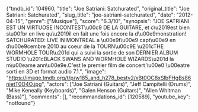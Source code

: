 {"tmdb_id": 104960, "title": "Joe Satriani: Satchurated", "original_title": "Joe Satriani: Satchurated", "slug_title": "joe-satriani-satchurated", "date": "2012-04-15", "genre": ["Musique"], "score": "6.3/10", "synopsis": "JOE SATRIANI EST UN VIRTUOSE INCONTEST\u00c9 DE LA GUITARE, et c\u2019est bien s\u00fbr en live qu\u2019il en fait une fois encore la d\u00e9monstration! SATCHURATED: LIVE IN MONTREAL a \u00e9t\u00e9 capt\u00e9 en d\u00e9cembre 2010 au coeur de la TOURN\u00c9E \u201cTHE WORMHOLE TOUR\u201d qui a suivi la sortie de son DERNIER ALBUM STUDIO \u201cBLACK SWANS AND WORMHOLE WIZARDS\u201d la m\u00eame ann\u00e9e.C'est le premier film de concert \u00e0 \u00eatre sorti en 3D et format audio 7.1.", "image": "https://image.tmdb.org/t/p/w185_and_h278_bestv2/xBt0OC8xSlbFHgBs86nietT0O4O.jpg", "actors": ["Joe Satriani (Guitars)", "Jeff Campitelli (Drums)", "Mike Keneally (Keyboards)", "Galen Henson (Guitars)", "Allen Whitman (Bass)"], "comments": [], "recommandations_id": [120589], "youtube_key": "notfound"}